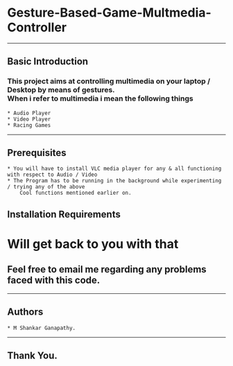 # Gesture-Based-Game-Multmedia-Controller

---
## Basic Introduction
### This project aims at controlling multimedia on your laptop / Desktop by means of gestures.<br/> When i refer to multimedia i mean the following things
	* Audio Player
	* Video Player
	* Racing Games
---
## Prerequisites
	* You will have to install VLC media player for any & all functioning with respect to Audio / Video
	* The Program has to be running in the background while experimenting / trying any of the above 
		Cool functions mentioned earlier on.
	
## Installation Requirements

# Will get back to you with that

## Feel free to email me regarding any problems faced with this code.
---
## Authors
	* M Shankar Ganapathy.
---

## Thank You.

